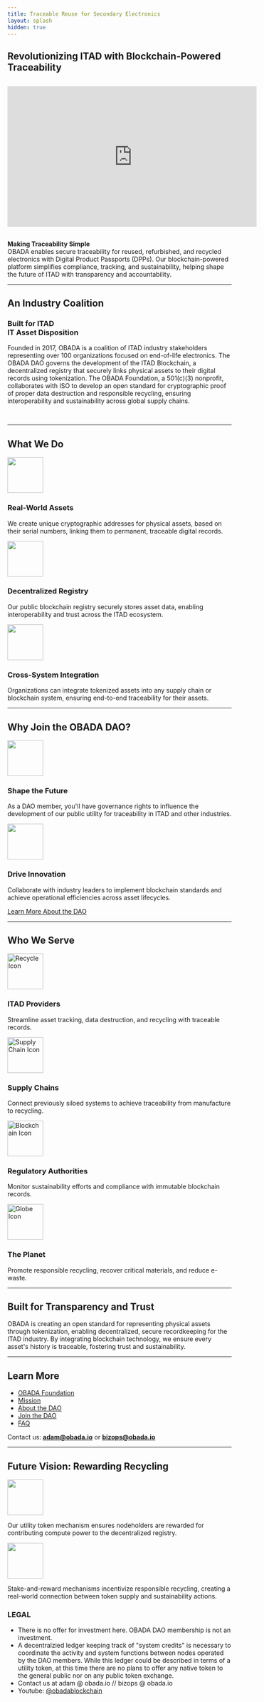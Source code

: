 ```yaml
---
title: Traceable Reuse for Secondary Electronics
layout: splash
hidden: true
---
```


## **Revolutionizing ITAD with Blockchain-Powered Traceability**

<div style="max-width: 700px; margin: 30px auto;">
<iframe width="560" height="315" src="https://www.youtube.com/embed/a5oUqZHaDcI?si=rzmDyqO2h_vJr6R9" title="YouTube video player" frameborder="0" allow="accelerometer; autoplay; clipboard-write; encrypted-media; gyroscope; picture-in-picture; web-share" referrerpolicy="strict-origin-when-cross-origin" allowfullscreen></iframe>
</div>

**Making Traceability Simple**  
OBADA enables secure traceability for reused, refurbished, and recycled electronics with Digital Product Passports (DPPs). Our blockchain-powered platform simplifies compliance, tracking, and sustainability, helping shape the future of ITAD with transparency and accountability.

---

## An Industry Coalition

<div class="block block-text-image">
    <h3 class="block-text-image__image image-title">Built for ITAD<br><span>IT Asset Disposition</span></h3>
    <p class="block-text-image__text">Founded in 2017, OBADA is a coalition of ITAD industry stakeholders representing over 100 organizations focused on end-of-life electronics. The OBADA DAO governs the development of the ITAD Blockchain, a decentralized registry that securely links physical assets to their digital records using tokenization. The OBADA Foundation, a 501(c)(3) nonprofit, collaborates with ISO to develop an open standard for cryptographic proof of proper data destruction and responsible recycling, ensuring interoperability and sustainability across global supply chains.</p>
</div>


<p> <br> </p>

---

## **What We Do**

<div class="blocks-3">

<div class="block">
<img src="/assets/svg/devices.svg" class="block__image" alt="" width="80" height="80">
<h3>Real-World Assets</h3>
<p>We create unique cryptographic addresses for physical assets, based on their serial numbers, linking them to permanent, traceable digital records.</p>
</div>

<div class="block">
<img src="/assets/svg/golden-gate-bridge.svg" class="block__image" alt="" width="80" height="80">
<h3>Decentralized Registry</h3>
<p>Our public blockchain registry securely stores asset data, enabling interoperability and trust across the ITAD ecosystem.</p>
</div>

<div class="block">
<img src="/assets/svg/nft.svg" class="block__image" alt="" width="80" height="80">
<h3>Cross-System Integration</h3>
<p>Organizations can integrate tokenized assets into any supply chain or blockchain system, ensuring end-to-end traceability for their assets.</p>
</div>

</div>

---

## **Why Join the OBADA DAO?**

<div class="blocks-2">

<div class="block">
<img src="/assets/svg/group.svg" class="block__image" alt="" width="80" height="80">
<h3>Shape the Future</h3>
<p>As a DAO member, you'll have governance rights to influence the development of our public utility for traceability in ITAD and other industries.</p>
</div>

<div class="block">
<img src="/assets/svg/reward.svg" class="block__image" alt="" width="80" height="80">
<h3>Drive Innovation</h3>
<p>Collaborate with industry leaders to implement blockchain standards and achieve operational efficiencies across asset lifecycles.</p>
</div>

</div>

[Learn More About the DAO](https://www.obadafoundation.org/dao/join/)

---

## Who We Serve

<div class="blocks-2">

<div class="block">
    <img src="/assets/svg/recycle.svg" class="block__image" alt="Recycle Icon" width="80" height="80">
    <h3>ITAD Providers</h3>
    <p>Streamline asset tracking, data destruction, and recycling with traceable records.</p>
</div>

<div class="block">
    <img src="/assets/svg/supply-chain.svg" class="block__image" alt="Supply Chain Icon" width="80" height="80">
    <h3>Supply Chains</h3>
    <p>Connect previously siloed systems to achieve traceability from manufacture to recycling.</p>
</div>

<div class="block">
    <img src="/assets/svg/blockchain.svg" class="block__image" alt="Blockchain Icon" width="80" height="80">
    <h3>Regulatory Authorities</h3>
    <p>Monitor sustainability efforts and compliance with immutable blockchain records.</p>
</div>

<div class="block">
    <img src="/assets/svg/globe.svg" class="block__image" alt="Globe Icon" width="80" height="80">
    <h3>The Planet</h3>
    <p>Promote responsible recycling, recover critical materials, and reduce e-waste.</p>
</div>

</div>

---

## **Built for Transparency and Trust**

OBADA is creating an open standard for representing physical assets through tokenization, enabling decentralized, secure recordkeeping for the ITAD industry. By integrating blockchain technology, we ensure every asset's history is traceable, fostering trust and sustainability.

---

## **Learn More**

- [OBADA Foundation](https://www.obadafoundation.org)  
- [Mission](https://www.obadafoundation.org/mission/)  
- [About the DAO](https://www.obadafoundation.org/dao/)  
- [Join the DAO](https://www.obadafoundation.org/dao/join/)  
- [FAQ](https://www.obadafoundation.org/faq/)  

Contact us: **adam@obada.io** or **bizops@obada.io**

---

## **Future Vision: Rewarding Recycling**

<div class="blocks-2">

<div class="block">
<img src="/assets/svg/gas-tank.svg" class="block__image" alt="" width="80" height="80">
<p>Our utility token mechanism ensures nodeholders are rewarded for contributing compute power to the decentralized registry.</p>
</div>

<div class="block">
<img src="/assets/svg/reward.svg" class="block__image" alt="" width="80" height="80">
<p>Stake-and-reward mechanisms incentivize responsible recycling, creating a real-world connection between token supply and sustainability actions.</p>
</div>

</div>

### LEGAL
* There is no offer for investment here. OBADA DAO membership is not an investment.
* A decentralzied ledger keeping track of "system credits" is necessary to coordinate the activity and system functions between nodes operated by the DAO members.  While this ledger could be described in terms of a utility token, at this time there are no plans to offer any native token to the general public nor on any public token exchange. 
* Contact us at adam @ obada.io // bizops @ obada.io
* Youtube: [@obadablockchain](https://www.youtube.com/@obadablockchain)





